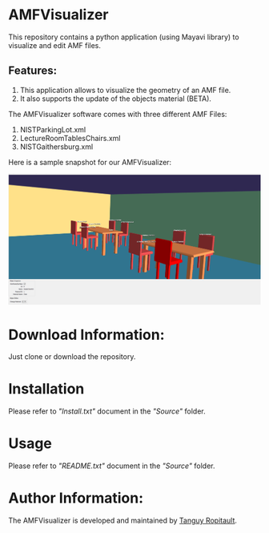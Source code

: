 # AMFVisualizer
This repository contains a python application (using Mayavi library) to visualize and edit AMF files. 

## Features:
1. This application allows to visualize the geometry of an AMF file.
1. It also supports the update of the objects material (BETA).

The AMFVisualizer software comes with three different AMF Files:
1. NISTParkingLot.xml
1. LectureRoomTablesChairs.xml
1. NISTGaithersburg.xml

Here is a sample snapshot for our AMFVisualizer:

![Snapshot for our AMFVisualizer](amfVisualizerSnapshot.PNG)

# Download Information:
Just clone or download the repository.

# Installation
Please refer to *"Install.txt"* document in the *"Source"* folder.

# Usage 
Please refer to *"README.txt"* document in the *"Source"* folder.

# Author Information:
The AMFVisualizer is developed and maintained by [Tanguy Ropitault](https://www.nist.gov/people/tanguy-ropitault).


